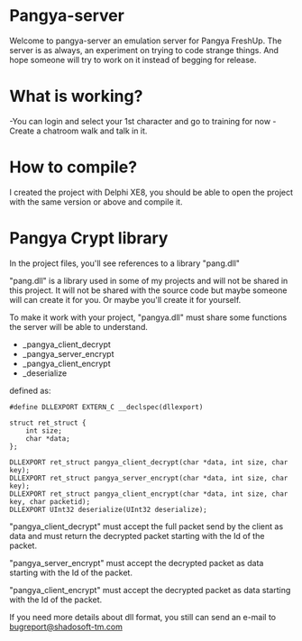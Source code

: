 # Pangya-server
Welcome to pangya-server an emulation server for Pangya FreshUp.
The server is as always, an experiment on trying to code strange things. And hope someone will try to work on it instead of begging for release.

# What is working?
-You can login and select your 1st character and go to training for now
-Create a chatroom walk and talk in it.

# How to compile?
I created the project with Delphi XE8, you should be able to open the project with the same version or above and compile it.

# Pangya Crypt library
In the project files, you'll see references to a library "pang.dll"

"pang.dll" is a library used in some of my projects and will not be shared in this project. It will not be shared with the source code but maybe someone will can create it for you. Or maybe you'll create it for yourself.

To make it work with your project, "pangya.dll" must share some functions the server will be able to understand.
  - _pangya_client_decrypt
  - _pangya_server_encrypt
  - _pangya_client_encrypt
  - _deserialize

defined as:

    #define DLLEXPORT EXTERN_C __declspec(dllexport)
    
    struct ret_struct {
	    int size;
	    char *data;
    };

    DLLEXPORT ret_struct pangya_client_decrypt(char *data, int size, char key);
    DLLEXPORT ret_struct pangya_server_encrypt(char *data, int size, char key);
    DLLEXPORT ret_struct pangya_client_encrypt(char *data, int size, char key, char packetid);
    DLLEXPORT UInt32 deserialize(UInt32 deserialize);

"pangya_client_decrypt" must accept the full packet send by the client as data and must return the decrypted packet starting with the Id of the packet.

"pangya_server_encrypt" must accept the decrypted packet as data starting with the Id of the packet.

"pangya_client_encrypt" must accept the decrypted packet as data starting with the Id of the packet.

If you need more details about dll format, you still can send an e-mail to bugreport@shadosoft-tm.com
